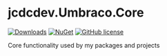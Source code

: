 # jcdcdev.Umbraco.Core

[![Downloads](https://img.shields.io/nuget/dt/jcdcdev.Umbraco.Core?color=cc9900)](https://www.nuget.org/packages/jcdcdev.Umbraco.Core/)
[![NuGet](https://img.shields.io/nuget/vpre/jcdcdev.Umbraco.Core?color=0273B3)](https://www.nuget.org/packages/jcdcdev.Umbraco.Core)
[![GitHub license](https://img.shields.io/github/license/jcdcdev/jcdcdev.Umbraco.Core?color=8AB803)](../LICENSE)

Core functionality used by my packages and projects